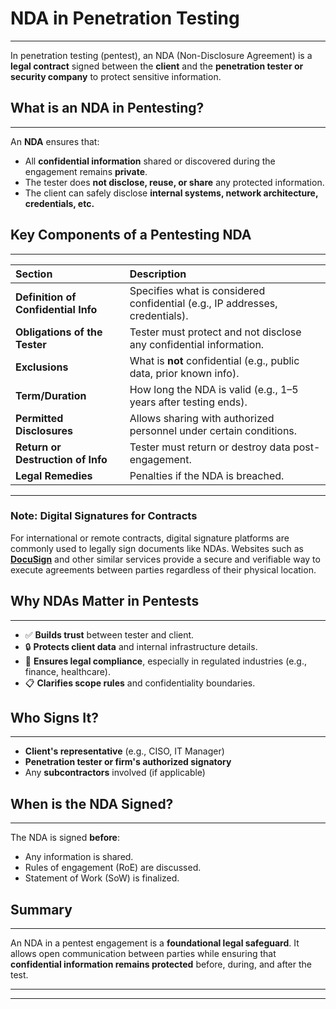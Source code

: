 # NDA in Penetration Testing
***
In penetration testing (pentest), an NDA (Non-Disclosure Agreement) is a **legal contract** signed between the **client** and the **penetration tester or security company** to protect sensitive information.

## What is an NDA in Pentesting?
***
An **NDA** ensures that:
*   All **confidential information** shared or discovered during the engagement remains **private**.
*   The tester does **not disclose, reuse, or share** any protected information.
*   The client can safely disclose **internal systems, network architecture, credentials, etc.**

## Key Components of a Pentesting NDA
***

| Section | Description |
| :--- | :--- |
| **Definition of Confidential Info** | Specifies what is considered confidential (e.g., IP addresses, credentials). |
| **Obligations of the Tester** | Tester must protect and not disclose any confidential information. |
| **Exclusions** | What is **not** confidential (e.g., public data, prior known info). |
| **Term/Duration** | How long the NDA is valid (e.g., 1–5 years after testing ends). |
| **Permitted Disclosures** | Allows sharing with authorized personnel under certain conditions. |
| **Return or Destruction of Info** | Tester must return or destroy data post-engagement. |
| **Legal Remedies** | Penalties if the NDA is breached. |

---
### Note:  Digital Signatures for Contracts

For international or remote contracts, digital signature platforms are commonly used to legally sign documents like NDAs. Websites such as **[DocuSign](https://www.docusign.com/en-in)** and other similar services provide a secure and verifiable way to execute agreements between parties regardless of their physical location.

## Why NDAs Matter in Pentests
***
*   ✅ **Builds trust** between tester and client.
*   🔒 **Protects client data** and internal infrastructure details.
*   📜 **Ensures legal compliance**, especially in regulated industries (e.g., finance, healthcare).
*   📋 **Clarifies scope rules** and confidentiality boundaries.

## Who Signs It?
***
*   **Client's representative** (e.g., CISO, IT Manager)
*   **Penetration tester or firm's authorized signatory**
*   Any **subcontractors** involved (if applicable)

## When is the NDA Signed?
***
The NDA is signed **before**:
*   Any information is shared.
*   Rules of engagement (RoE) are discussed.
*   Statement of Work (SoW) is finalized.

## Summary
***
An NDA in a pentest engagement is a **foundational legal safeguard**. It allows open communication between parties while ensuring that **confidential information remains protected** before, during, and after the test.

---
---
